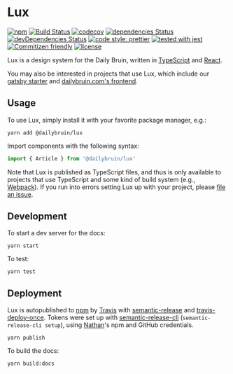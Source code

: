 # Lux

[![npm](https://img.shields.io/npm/v/@dailybruin/lux.svg)](https://www.npmjs.com/package/@dailybruin/lux)
[![Build Status](https://travis-ci.com/dailybruin/lux.svg?branch=master)](https://travis-ci.com/dailybruin/lux)
[![codecov](https://codecov.io/gh/dailybruin/lux/branch/master/graph/badge.svg?token=GvqJtgnbAf)](https://codecov.io/gh/dailybruin/lux)
[![dependencies Status](https://david-dm.org/dailybruin/lux/status.svg)](https://david-dm.org/dailybruin/lux)
[![devDependencies Status](https://david-dm.org/dailybruin/lux/dev-status.svg)](https://david-dm.org/dailybruin/lux?type=dev)
[![code style: prettier](https://img.shields.io/badge/code_style-prettier-ff69b4.svg?style=flat)](https://github.com/prettier/prettier)
[![tested with jest](https://img.shields.io/badge/tested_with-jest-99424f.svg?style=flat)](https://github.com/facebook/jest)
[![Commitizen friendly](https://img.shields.io/badge/commitizen-friendly-brightgreen.svg)](http://commitizen.github.io/cz-cli/)
[![license](https://img.shields.io/github/license/dailybruin/lux.svg)](/LICENSE)

Lux is a design system for the Daily Bruin, written in [TypeScript](https://www.typescriptlang.org) and [React](https://reactjs.org).

You may also be interested in projects that use Lux, which include our [gatsby starter](https://github.com/dailybruin/gatsby-starter-dailybruin) and [dailybruin.com's frontend](https://github.com/dailybruin/flamingo).

## Usage

To use Lux, simply install it with your favorite package manager, e.g.:

```
yarn add @dailybruin/lux
```

Import components with the following syntax:

```javascript
import { Article } from '@dailybruin/lux'
```

Note that Lux is published as TypeScript files, and thus is only available to projects that use TypeScript and some kind of build system (e.g., [Webpack](https://webpack.js.org)). If you run into errors setting Lux up with your project, please [file an issue](https://github.com/dailybruin/lux/issues/new).

## Development

To start a dev server for the docs:

```
yarn start
```

To test:

```
yarn test
```

## Deployment

Lux is autopublished to [npm](https://www.npmjs.com) by [Travis](https://travis-ci.com) with [semantic-release](https://github.com/semantic-release/semantic-release) and [travis-deploy-once](https://github.com/semantic-release/travis-deploy-once). Tokens were set up with [semantic-release-cli](https://github.com/semantic-release/cli) (`semantic-release-cli setup`), using [Nathan](https://github.com/nathunsmitty)'s npm and GitHub credentials.

```
yarn publish
```

To build the docs:

```
yarn build:docs
```

